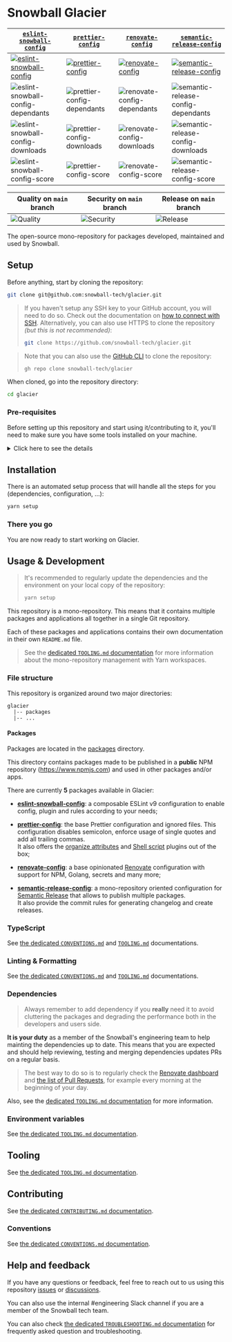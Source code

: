 # Snowball Glacier

<!-- prettier-ignore-start -->
| [`eslint-snowball-config`](./packages/eslint-snowball-config) | [`prettier-config`](./packages/prettier-config) | [`renovate-config`](./packages/renovate-config) | [`semantic-release-config`](./packages/semantic-release-config) |
| - | - | - | - |
| [![eslint-snowball-config](https://img.shields.io/npm/v/@snowball-tech/eslint-snowball-config)](https://www.npmjs.com/package/@snowball-tech/eslint-snowball-config) | [![prettier-config](https://img.shields.io/npm/v/@snowball-tech/prettier-config)](https://www.npmjs.com/package/@snowball-tech/prettier-config) | [![renovate-config](https://img.shields.io/npm/v/@snowball-tech/renovate-config)](https://www.npmjs.com/package/@snowball-tech/renovate-config) | [![semantic-release-config](https://img.shields.io/npm/v/@snowball-tech/semantic-release-config)](https://www.npmjs.com/package/@snowball-tech/semantic-release-config) |
| ![eslint-snowball-config-dependants](https://img.shields.io/librariesio/dependents/npm/@snowball-tech/eslint-snowball-config) | ![prettier-config-dependants](https://img.shields.io/librariesio/dependents/npm/@snowball-tech/prettier-config) | ![renovate-config-dependants](https://img.shields.io/librariesio/dependents/npm/@snowball-tech/renovate-config) | ![semantic-release-config-dependants](https://img.shields.io/librariesio/dependents/npm/@snowball-tech/semantic-release-config) |
| ![eslint-snowball-config-downloads](https://img.shields.io/npm/dt/@snowball-tech/eslint-snowball-config) | ![prettier-config-downloads](https://img.shields.io/npm/dt/@snowball-tech/prettier-config) | ![renovate-config-downloads](https://img.shields.io/npm/dt/@snowball-tech/renovate-config) | ![semantic-release-config-downloads](https://img.shields.io/npm/dt/@snowball-tech/semantic-release-config) |
| ![eslint-snowball-config-score](https://img.shields.io/npms-io/final-score/@snowball-tech/eslint-snowball-config) | ![prettier-config-score](https://img.shields.io/npms-io/final-score/@snowball-tech/prettier-config) | ![renovate-config-score](https://img.shields.io/npms-io/final-score/@snowball-tech/renovate-config) | ![semantic-release-config-score](https://img.shields.io/npms-io/final-score/@snowball-tech/semantic-release-config) |

| Quality on `main` branch | Security on `main` branch | Release on `main` branch |
| - | - | - |
| ![Quality](https://github.com/snowball-tech/glacier/actions/workflows/quality.yml/badge.svg?branch=main&event=push) | ![Security](https://github.com/snowball-tech/glacier/actions/workflows/security.yml/badge.svg?branch=main&event=push) | ![Release](https://github.com/snowball-tech/glacier/actions/workflows/release.yml/badge.svg?branch=main&event=push) |
<!-- prettier-ignore-end -->

The open-source mono-repository for packages developed, maintained and used by
Snowball.

## Setup

Before anything, start by cloning the repository:

```bash
git clone git@github.com:snowball-tech/glacier.git
```

> If you haven't setup any SSH key to your GitHub account, you will need to do
> so. Check out the documentation on
> [how to connect with SSH](https://docs.github.com/en/authentication/connecting-to-github-with-ssh).
> Alternatively, you can also use HTTPS to clone the repository _(but this is
> not recommended)_:
>
> ```bash
> git clone https://github.com/snowball-tech/glacier.git
> ```

> Note that you can also use the [GitHub CLI](https://cli.github.com/) to clone
> the repository:
>
> ```bash
> gh repo clone snowball-tech/glacier
> ```

When cloned, go into the repository directory:

```bash
cd glacier
```

### Pre-requisites

Before setting up this repository and start using it/contributing to it, you'll
need to make sure you have some tools installed on your machine.

<details>
  <summary>Click here to see the details</summary>

### **MacOS only**

<details>
<summary>Click for more information</summary>

If you are on MacOS, you will need some extra things to make the steps below
easier.

1. **Homebrew**

First of all, you will need [HomeBrew](https://brew.sh/):

```bash
/bin/bash -c "$(curl -fsSL https://raw.githubusercontent.com/Homebrew/install/HEAD/install.sh)"
```

> You can always check the [official documentation](https://brew.sh) if you have
> any question or issue

4. **Shell**

You are probably using Zsh as your default shell.

Some steps below are updating the `.zshrc` file in your home directory.
So we have to make sure this file exists:

```bash
touch ~/.zshrc
```

If you are using Bash as your default shell, run:

```bash
touch ~/.bash_profile
```

> These commands may give you an error if the files already existed.
> You can ignore it.

</details>

### **NodeJS**

To be able to work with this repository, you will have to have a working version
of NodeJS.

You can simply install the latest version of the 18.x.x or LTS 22.x.x build.

To do so, it's recommended to use a Node Version Manager like
[NVM](https://github.com/nvm-sh/nvm) or [N](https://github.com/tj/n)

#### **NVM**

```bash
curl -o- https://raw.githubusercontent.com/nvm-sh/nvm/v0.39.3/install.sh | bash
```

> Note that you may check on the
> [official installation documentation](https://github.com/nvm-sh/nvm#install--update-script)
> if a newer version is available.

> You can always check the
> [official documentation](https://github.com/nvm-sh/nvm#node-version-manager---)
> if you have any question or issue

Then restart your terminal _(on MacOS you have to completely quit the Terminal
application before restarting it)_.

Then you can make NVM automatically select the appropriate NodeJS version for
the repository:

```bash
nvm use
```

#### **N**

```bash
curl -L https://bit.ly/n-install | bash
```

Then restart your terminal _(on MacOS you have to completely quit the Terminal
application before restarting it)_.

> Alternatively, on MacOS you can also run:
>
> ```bash
> brew install n
> ```
>
> And then restart your terminal by completely quitting the Terminal application
> and restarting it.

> You can always check the
> [official installation documentation](https://github.com/mklement0/n-install#n-install-mdash-introduction)
> and the [official documentation](https://github.com/tj/n#n--interactively-manage-your-nodejs-versions)
> if you have any question or issue

Then you can make N automatically select the appropriate NodeJS version for
the repository:

```bash
n auto
```

### **Yarn**

This mono-repository is base on Yarn Workspaces.
So you'll have to have [Yarn](https://yarnpkg.com/) on its 4.x.x version.

When having NodeJS installed, simply run:

```bash
corepack enable
corepack prepare yarn@stable --activate
```

> You can always check the
> [official installation documentation](https://yarnpkg.com/getting-started/install)
> if you have any question or issue

Then make sure you have the latest 4.x.x version installed:

```bash
yarn --version
```

This should output a 4.x.x version _(e.g. "4.10.3")_.

</details>

## Installation

There is an automated setup process that will handle all the steps for you
(dependencies, configuration, ...):

```bash
yarn setup
```

### There you go

You are now ready to start working on Glacier.

## Usage & Development

> It's recommended to regularly update the dependencies and the environment on
> your local copy of the repository:
>
> ```bash
> yarn setup
> ```

This repository is a mono-repository. This means that it contains multiple
packages and applications all together in a single Git repository.

Each of these packages and applications contains their own documentation in
their own `README.md` file.

> See the [dedicated `TOOLING.md` documentation](./docs/TOOLING.md) for more
> information about the mono-repository management with Yarn workspaces.

### File structure

This repository is organized around two major directories:

```text
glacier
  |-- packages
  |-- ...
```

#### Packages

Packages are located in the [packages](./packages) directory.

This directory contains packages made to be published in a **public** NPM
repository (<https://www.npmjs.com>) and used in other packages and/or apps.

There are currently **5** packages available in Glacier:

- **[eslint-snowball-config](./packages/eslint-snowball-config)**: a composable
  ESLint v9
  configuration to enable config, plugin and rules according to your needs;

- **[prettier-config](./packages/prettier-config)**: the base Prettier
  configuration and ignored files. This configuration disables semicolon,
  enforce usage of single quotes and add all trailing commas.  
  It also offers the [organize attributes](https://github.com/NiklasPor/prettier-plugin-organize-attributes)
  and [Shell script](https://github.com/un-ts/prettier/tree/master/packages/sh)
  plugins out of the box;

- **[renovate-config](./packages/renovate-config)**: a base opinionated
  [Renovate](https://www.mend.io/renovate/) configuration with support for NPM,
  Golang, secrets and many more;

- **[semantic-release-config](./packages/semantic-release-config)**: a
  mono-repository oriented configuration for
  [Semantic Release](https://github.com/semantic-release/semantic-release) that
  allows to publish multiple packages.  
  It also provide the commit rules for generating changelog and create releases.

### TypeScript

See [the dedicated `CONVENTIONS.md`](./docs/CONVENTIONS.md) and
[`TOOLING.md`](./docs/TOOLING.md) documentations.

### Linting & Formatting

See [the dedicated `CONVENTIONS.md`](./docs/CONVENTIONS.md) and
[`TOOLING.md`](./docs/TOOLING.md) documentations.

### Dependencies

> Always remember to add dependency if you **really** need it to avoid
> cluttering the packages and degrading the performance both in the developers
> and users side.

**It is your duty** as a member of the Snowball's engineering team to help
mainting the dependencies up to date. This means that you are expected and
should help reviewing, testing and merging dependencies updates PRs on a regular
basis.

> The best way to do so is to regularly check the
> [Renovate dashboard](https://github.com/snowball-tech/glacier/issues/10) and
> [the list of Pull Requests](https://github.com/snowball-tech/glacier/pulls?q=is%3Apr+is%3Aopen+sort%3Aupdated-desc+label%3Adev-deps%2Cdeps),
> for example every morning at the beginning of your day.

Also, see the [dedicated `TOOLING.md` documentation](./docs/TOOLING.md) for more
information.

### Environment variables

See [the dedicated `TOOLING.md` documentation](./docs/TOOLING.md).

## Tooling

See [the dedicated `TOOLING.md` documentation](./docs/TOOLING.md).

## Contributing

See [the dedicated `CONTRIBUTING.md` documentation](./CONTRIBUTING.md).

### Conventions

See [the dedicated `CONVENTIONS.md` documentation](./docs/CONVENTIONS.md).

## Help and feedback

If you have any questions or feedback, feel free to reach out to us using this
repository [issues](https://github.com/snowball-tech/glacier/issues) or [discussions](https://github.com/snowball-tech/glacier/discussions).

You can also use the internal #engineering Slack channel if you are a member of
the Snowball tech team.

You can also check
[the dedicated `TROUBLESHOOTING.md` documentation](./docs/TROUBLESHOOTING.md)
for frequently asked question and troubleshooting.
